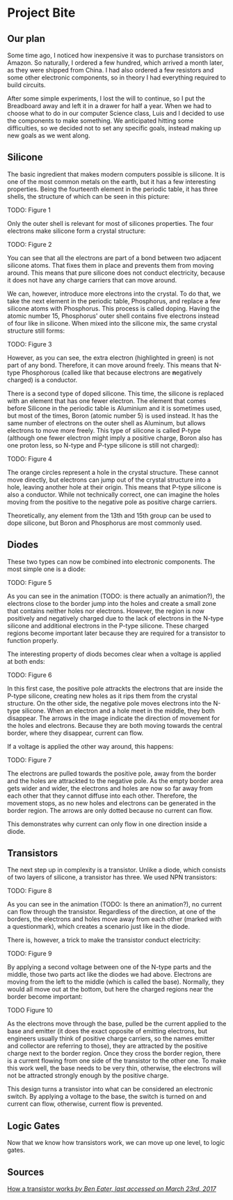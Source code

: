 # Project Bite

## Our plan
Some time ago, I noticed how inexpensive it was to purchase transistors on Amazon. So naturally, I ordered a few hundred, which arrived a month later, as they were shipped from China. I had also ordered a few resistors and some other electronic components, so in theory I had everything required to build circuits.

After some simple experiments, I lost the will to continue, so I put the Breadboard away and left it in a drawer for half a year. When we had to choose what to do in our computer Science class, Luis and I decided to use the components to make something. We anticipated hitting some difficulties, so we decided not to set any specific goals, instead making up new goals as we went along.

## Silicone
The basic ingredient that makes modern computers possible is silicone. It is one of the most common metals on the earth, but it has a few interesting properties. Being the fourteenth element in the periodic table, it has three shells, the structure of which can be seen in this picture:

TODO: Figure 1

Only the outer shell is relevant for most of silicones properties. The four electrons make silicone form a crystal structure:

TODO: Figure 2

You can see that all the electrons are part of a bond between two adjacent silicone atoms. That fixes them in place and prevents them from moving around. This means that pure silicone does not conduct electricity, because it does not have any charge carriers that can move around.

We can, however, introduce more electrons into the crystal. To do that, we take the next element in the periodic table, Phosphorus, and replace a few silicone atoms with Phosphorus. This process is called doping. Having the atomic number 15, Phosphorus' outer shell contains five electrons instead of four like in silicone. When mixed into the silicone mix, the same crystal structure still forms:

TODO: Figure 3

However, as you can see, the extra electron (highlighted in green) is not part of any bond. Therefore, it can move around freely. This means that N-type Phosphorous (called like that because electrons are **n**egatively charged) is a conductor.

There is a second type of doped silicone. This time, the silicone is replaced with an element that has one fewer electron. The element that comes before Silicone in the periodic table is Aluminium and it is sometimes used, but most of the times, Boron (atomic number 5) is used instead. It has the same number of electrons on the outer shell as Aluminum, but allows electrons to move more freely. This type of silicone is called P-type (although one fewer electron might imply a positive charge, Boron also has one proton less, so N-type and P-type silicone is still not charged):

TODO: Figure 4

The orange circles represent a hole in the crystal structure. These cannot move directly, but electrons can jump out of the crystal structure into a hole, leaving another hole at their origin. This means that P-type silicone is also a conductor. While not technically correct, one can imagine the holes moving from the positive to the negative pole as positive charge carriers.

Theoretically, any element from the 13th and 15th group can be used to dope silicone, but Boron and Phosphorus are most commonly used.

## Diodes

These two types can now be combined into electronic components. The most simple one is a diode:

TODO: Figure 5

As you can see in the animation (TODO: is there actually an animation?), the electrons close to the border jump into the holes and create a small zone that contains neither holes nor electrons. However, the region is now positively and negatively charged due to the lack of electrons in the N-type silicone and additional electrons in the P-type silicone. These charged regions become important later because they are required for a transistor to function properly.

The interesting property of diods becomes clear when a voltage is applied at both ends:

TODO: Figure 6

In this first case, the positive pole attrackts the electrons that are inside the P-type silicone, creating new holes as it rips them from the crystal structure. On the other side, the negative pole moves electrons into the N-type silicone. When an electron and a hole meet in the middle, they both disappear. The arrows in the image indicate the direction of movement for the holes and electrons. Because they are both moving towards the central border, where they disappear, current can flow.

If a voltage is applied the other way around, this happens:

TODO: Figure 7

The electrons are pulled towards the positive pole, away from the border and the holes are attrackted to the negative pole. As the empty border area gets wider and wider, the electrons and holes are now so far away from each other that they cannot diffuse into each other. Therefore, the movement stops, as no new holes and electrons can be generated in the border region. The arrows are only dotted because no current can flow.

This demonstrates why current can only flow in one direction inside a diode.

## Transistors

The next step up in complexity is a transistor. Unlike a diode, which consists of two layers of silicone, a transistor has three. We used NPN transistors:

TODO: Figure 8

As you can see in the animation (TODO: Is there an animation?), no current can flow through the transistor. Regardless of the direction, at one of the borders, the electrons and holes move away from each other (marked with a questionmark), which creates a scenario just like in the diode.

There is, however, a trick to make the transistor conduct electricity:

TODO: Figure 9

By applying a second voltage between one of the N-type parts and the middle, those two parts act like the diodes we had above. Electrons are moving from the left to the middle (which is called the base). Normally, they would all move out at the bottom, but here the charged regions near the border become important:

TODO Figure 10

As the electrons move through the base, pulled be the current applied to the base and emitter (it does the exact opposite of emitting electrons, but engineers usually think of positive charge carriers, so the names emitter and collector are referring to those), they are attracted by the positive charge next to the border region. Once they cross the border region, there is a current flowing from one side of the transistor to the other one. To make this work well, the base needs to be very thin, otherwise, the electrons will not be attracted strongly enough by the positive charge.

This design turns a transistor into what can be considered an electronic switch. By applying a voltage to the base, the switch is turned on and current can flow, otherwise, current flow is prevented.

## Logic Gates

Now that we know how transistors work, we can move up one level, to logic gates.

## Sources

[How a transistor works *by Ben Eater, last accessed on March 23rd, 2017*](https://www.youtube.com/watch?v=DXvAlwMAxiA)





















